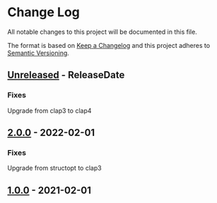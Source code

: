 # Change Log
All notable changes to this project will be documented in this file.

The format is based on [Keep a Changelog](http://keepachangelog.com/)
and this project adheres to [Semantic Versioning](http://semver.org/).

<!-- next-header -->
## [Unreleased] - ReleaseDate

### Fixes

Upgrade from clap3 to clap4

## [2.0.0] - 2022-02-01

### Fixes

Upgrade from structopt to clap3

## [1.0.0] - 2021-02-01


<!-- next-url -->
[Unreleased]: https://github.com/crate-ci/codegenrs/compare/v2.0.0...HEAD
[2.0.0]: https://github.com/crate-ci/codegenrs/compare/v1.0.0...v2.0.0
[1.0.0]: https://github.com/crate-ci/codegenrs/compare/v0.1.5...v1.0.0
